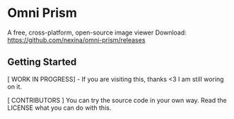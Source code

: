 # Omni Prism

A free, cross-platform, open-source image viewer
Download: https://github.com/nexina/omni-prism/releases

## Getting Started

[ WORK IN PROGRESS] - If you are visiting this, thanks <3 I am still woring on it. 

[ CONTRIBUTORS ] You can try the source code in your own way. Read the LICENSE what you can do with this.
